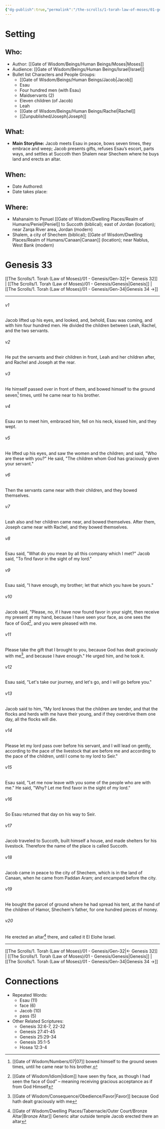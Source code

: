 ```yaml
---
{"dg-publish":true,"permalink":"/the-scrolls/1-torah-law-of-moses/01-genesis/gen-33/","tags":["TheScrolls","TorahLawofMoses"]}
---
```


# Setting
## Who:
- Author: [[Gate of Wisdom/Beings/Human Beings/Moses\|Moses]]
- Audience: [[Gate of Wisdom/Beings/Human Beings/Israel\|Israel]]
- Bullet list Characters and People Groups: 
	- [[Gate of Wisdom/Beings/Human Beings/Jacob\|Jacob]]
	- Esau
	- Four hundred men (with Esau)
	- Maidservants (2)
	- Eleven children (of Jacob)
	- Leah
	- [[Gate of Wisdom/Beings/Human Beings/Rachel\|Rachel]]
	- [[Zunpublished/Joseph\|Joseph]]

## What:
- **Main Storyline:** Jacob meets Esau in peace, bows seven times, they embrace and weep; Jacob presents gifts, refuses Esau’s escort, parts ways, and settles at Succoth then Shalem near Shechem where he buys land and erects an altar.

## When:
- Date Authored: 
- Date takes place: 

## Where: 
- Mahanaim to Penuel [[Gate of Wisdom/Dwelling Places/Realm of Humans/Peniel\|Peniel]] to Succoth (biblical); east of Jordan (location); near Zarqa River area, Jordan (modern)
- Shalem, a city of Shechem (biblical); [[Gate of Wisdom/Dwelling Places/Realm of Humans/Canaan\|Canaan]] (location); near Nablus, West Bank (modern)


# Genesis 33

[[The Scrolls/1. Torah (Law of Moses)/01 - Genesis/Gen-32\|← Genesis 32]] | [[The Scrolls/1. Torah (Law of Moses)/01 - Genesis/Genesis\|Genesis]] | [[The Scrolls/1. Torah (Law of Moses)/01 - Genesis/Gen-34\|Genesis 34 →]]
***



###### v1 
Jacob lifted up his eyes, and looked, and, behold, Esau was coming, and with him four hundred men. He divided the children between Leah, Rachel, and the two servants. 

###### v2 
He put the servants and their children in front, Leah and her children after, and Rachel and Joseph at the rear. 

###### v3 
He himself passed over in front of them, and bowed himself to the ground seven[^4] times, until he came near to his brother. 

###### v4 
Esau ran to meet him, embraced him, fell on his neck, kissed him, and they wept. 

###### v5 
He lifted up his eyes, and saw the women and the children; and said, "Who are these with you?" He said, "The children whom God has graciously given your servant." 

###### v6 
Then the servants came near with their children, and they bowed themselves. 

###### v7 
Leah also and her children came near, and bowed themselves. After them, Joseph came near with Rachel, and they bowed themselves. 

###### v8 
Esau said, "What do you mean by all this company which I met?" Jacob said, "To find favor in the sight of my lord." 

###### v9 
Esau said, "I have enough, my brother; let that which you have be yours." 

###### v10 
Jacob said, "Please, no, if I have now found favor in your sight, then receive my present at my hand, because I have seen your face, as one sees the face of God[^1], and you were pleased with me. 

###### v11 
Please take the gift that I brought to you, because God has dealt graciously with me[^3], and because I have enough." He urged him, and he took it. 

###### v12 
Esau said, "Let's take our journey, and let's go, and I will go before you." 

###### v13 
Jacob said to him, "My lord knows that the children are tender, and that the flocks and herds with me have their young, and if they overdrive them one day, all the flocks will die. 

###### v14 
Please let my lord pass over before his servant, and I will lead on gently, according to the pace of the livestock that are before me and according to the pace of the children, until I come to my lord to Seir." 

###### v15 
Esau said, "Let me now leave with you some of the people who are with me." He said, "Why? Let me find favor in the sight of my lord." 

###### v16 
So Esau returned that day on his way to Seir. 

###### v17 
Jacob traveled to Succoth, built himself a house, and made shelters for his livestock. Therefore the name of the place is called Succoth. 

###### v18 
Jacob came in peace to the city of Shechem, which is in the land of Canaan, when he came from Paddan Aram; and encamped before the city. 

###### v19 
He bought the parcel of ground where he had spread his tent, at the hand of the children of Hamor, Shechem's father, for one hundred pieces of money. 

###### v20 
He erected an altar[^2] there, and called it El Elohe Israel.

***
[[The Scrolls/1. Torah (Law of Moses)/01 - Genesis/Gen-32\|← Genesis 32]] | [[The Scrolls/1. Torah (Law of Moses)/01 - Genesis/Genesis\|Genesis]] | [[The Scrolls/1. Torah (Law of Moses)/01 - Genesis/Gen-34\|Genesis 34 →]]

# Connections
- Repeated Words: 
	- Esau (11)
	- face (6)
	- Jacob (10)
	- pass (5)
- Other Related Scriptures: 
	- Genesis 32:6-7, 22-32
	- Genesis 27:41-45
	- Genesis 25:29-34
	- Genesis 35:1-5
	- Hosea 12:3-4



[^1]: [[Gate of Wisdom/Idiom\|Idiom]] have seen thy face, as though I had seen the face of God” – meaning receiving gracious acceptance as if from God Himself

[^2]: [[Gate of Wisdom/Dwelling Places/Tabernacle/Outer Court/Bronze Altar\|Bronze Altar]] Generic altar outside temple Jacob erected there an altar

[^3]: [[Gate of Wisdom/Consequence/Obedience/Favor\|Favor]] because God hath dealt graciously with me

[^4]: [[Gate of Wisdom/Numbers/07\|07]] bowed himself to the ground seven times, until he came near to his brother.
